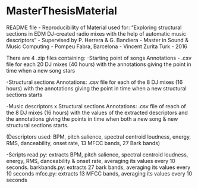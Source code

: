 # MasterThesisMaterial
README file - Reproducibility of Material used for: “Exploring structural sections in EDM DJ-created radio mixes with the help of automatic music descriptors” - Supervised by P. Herrera & G. Bandiera - Master in Sound & Music Computing - Pompeu Fabra, Barcelona - Vincent Zurita Turk - 2016

There are 4 .zip files containing:
-Starting point of songs Annotations - .csv file for each 20 DJ mixes (40 hours) with the annotations giving the point in time when a new song stars

-Structural sections Annotations: .csv file for each of the 8 DJ mixes (16 hours) with the annotations giving the point in time when a new structural sections starts

-Music descriptors x Structural sections Annotations: .csv file of reach of the 8 DJ mixes (16 hours) with the values of the extracted descriptors and the annotations giving the points in time when both a new song & new structural sections starts.

(Descriptors used: BPM, pitch salience, spectral centroid loudness, energy, RMS, danceability, onset rate, 13 MFCC bands, 27 Bark bands)

-Scripts 
	read.py: extracts BPM, pitch salience, spectral centroid loudness, energy, RMS, danceability & onset rate, averaging its values every 10 seconds. 
	barkbands.py: extracts 27 bark bands, averaging its values every 10 seconds
	mfcc.py: extracts 13 MFCC bands, averaging its values every 10 seconds


